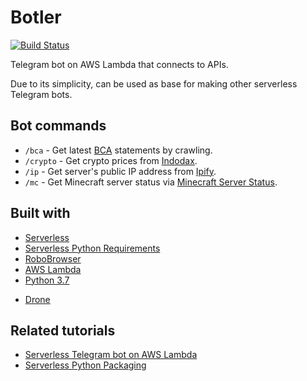 # Botler

[![Build Status](http://drone.kputrajaya.com/api/badges/kiloev/botler/status.svg)](http://drone.kputrajaya.com/kiloev/botler)

Telegram bot on AWS Lambda that connects to APIs.

Due to its simplicity, can be used as base for making other serverless Telegram bots.

## Bot commands

* `/bca` - Get latest [BCA](https://ibank.klikbca.com/) statements by crawling.
* `/crypto` - Get crypto prices from [Indodax](https://indodax.com/).
* `/ip` - Get server's public IP address from [Ipify](https://www.ipify.org/).
* `/mc` - Get Minecraft server status via [Minecraft Server Status](https://api.mcsrvstat.us/).

## Built with

* [Serverless](https://serverless.com/)
* [Serverless Python Requirements](https://github.com/UnitedIncome/serverless-python-requirements)
* [RoboBrowser](https://github.com/jmcarp/robobrowser)
* [AWS Lambda](https://aws.amazon.com/lambda/)
* [Python 3.7](https://www.python.org/)
- [Drone](https://drone.io/)

## Related tutorials

* [Serverless Telegram bot on AWS Lambda](https://hackernoon.com/serverless-telegram-bot-on-aws-lambda-851204d4236c)
* [Serverless Python Packaging](https://serverless.com/blog/serverless-python-packaging/)
